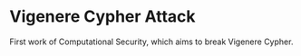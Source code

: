 # Vigenere Cypher Attack

First work of Computational Security, which aims to break Vigenere Cypher.
